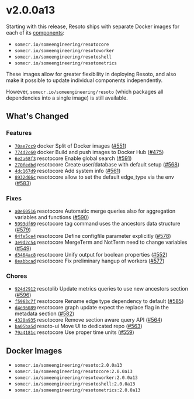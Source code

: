 # v2.0.0a13

Starting with this release, Resoto ships with separate Docker images for each of its [components](/docs/concepts/components):

- `somecr.io/someengineering/resotocore`
- `somecr.io/someengineering/resotoworker`
- `somecr.io/someengineering/resotoshell`
- `somecr.io/someengineering/resotometrics`

These images allow for greater flexibility in deploying Resoto, and also make it possible to update individual components independently.

However, `somecr.io/someengineering/resoto` (which packages all dependencies into a single image) is still available.

## What's Changed

### Features

- [`70ae7cc9`](https://github.com/someengineering/resoto/commit/70ae7cc9) <span class="badge badge--secondary">docker</span> Split of Docker images ([#551](https://github.com/someengineering/resoto/pull/551))
- [`774d2c60`](https://github.com/someengineering/resoto/commit/774d2c60) <span class="badge badge--secondary">docker</span> Build and push images to Docker Hub ([#475](https://github.com/someengineering/resoto/pull/475))
- [`6e2a68f3`](https://github.com/someengineering/resoto/commit/6e2a68f3) <span class="badge badge--secondary">resotocore</span> Enable global search ([#591](https://github.com/someengineering/resoto/pull/591))
- [`270fedbd`](https://github.com/someengineering/resoto/commit/270fedbd) <span class="badge badge--secondary">resotocore</span> Create user/database with default setup ([#568](https://github.com/someengineering/resoto/pull/568))
- [`4dc167d9`](https://github.com/someengineering/resoto/commit/4dc167d9) <span class="badge badge--secondary">resotocore</span> Add system info ([#561](https://github.com/someengineering/resoto/pull/561))
- [`8932d66c`](https://github.com/someengineering/resoto/commit/8932d66c) <span class="badge badge--secondary">resotocore</span> allow to set the default edge_type via the env ([#583](https://github.com/someengineering/resoto/pull/583))

### Fixes

- [`a0e60516`](https://github.com/someengineering/resoto/commit/a0e60516) <span class="badge badge--secondary">resotocore</span> Automatic merge queries also for aggregation variables and functions ([#590](https://github.com/someengineering/resoto/pull/590))
- [`5993df69`](https://github.com/someengineering/resoto/commit/5993df69) <span class="badge badge--secondary">resotocore</span> tag command uses the ancestors data structure ([#579](https://github.com/someengineering/resoto/pull/579))
- [`04fe5ce4`](https://github.com/someengineering/resoto/commit/04fe5ce4) <span class="badge badge--secondary">resotocore</span> Define configfile parameter explicitly ([#578](https://github.com/someengineering/resoto/pull/578))
- [`3e9d2c54`](https://github.com/someengineering/resoto/commit/3e9d2c54) <span class="badge badge--secondary">resotocore</span> MergeTerm and NotTerm need to change variables ([#549](https://github.com/someengineering/resoto/pull/549))
- [`d3464ac8`](https://github.com/someengineering/resoto/commit/d3464ac8) <span class="badge badge--secondary">resotocore</span> Unify output for boolean properties ([#552](https://github.com/someengineering/resoto/pull/552))
- [`8eabbcad`](https://github.com/someengineering/resoto/commit/8eabbcad) <span class="badge badge--secondary">resotocore</span> Fix preliminary hangup of workers ([#577](https://github.com/someengineering/resoto/pull/577))

### Chores

- [`924d2912`](https://github.com/someengineering/resoto/commit/924d2912) <span class="badge badge--secondary">resotolib</span> Update metrics queries to use new ancestors section ([#596](https://github.com/someengineering/resoto/pull/596))
- [`f5963c7f`](https://github.com/someengineering/resoto/commit/f5963c7f) <span class="badge badge--secondary">resotocore</span> Rename edge type dependency to default ([#585](https://github.com/someengineering/resoto/pull/585))
- [`d4e96089`](https://github.com/someengineering/resoto/commit/d4e96089) <span class="badge badge--secondary">resotocore</span> graph update expect the replace flag in the metadata section ([#582](https://github.com/someengineering/resoto/pull/582))
- [`4320a935`](https://github.com/someengineering/resoto/commit/4320a935) <span class="badge badge--secondary">resotocore</span> Remove section aware query API ([#564](https://github.com/someengineering/resoto/pull/564))
- [`ba05ba5d`](https://github.com/someengineering/resoto/commit/ba05ba5d) <span class="badge badge--secondary">resoto-ui</span> Move UI to dedicated repo ([#563](https://github.com/someengineering/resoto/pull/563))
- [`79a4181c`](https://github.com/someengineering/resoto/commit/79a4181c) <span class="badge badge--secondary">resotocore</span> Use proper time units ([#559](https://github.com/someengineering/resoto/pull/559))

## Docker Images

- `somecr.io/someengineering/resoto:2.0.0a13`
- `somecr.io/someengineering/resotocore:2.0.0a13`
- `somecr.io/someengineering/resotoworker:2.0.0a13`
- `somecr.io/someengineering/resotoshell:2.0.0a13`
- `somecr.io/someengineering/resotometrics:2.0.0a13`
